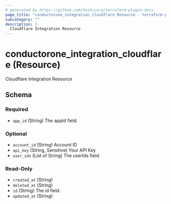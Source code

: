 ```yaml
---
# generated by https://github.com/hashicorp/terraform-plugin-docs
page_title: "conductorone_integration_cloudflare Resource - terraform-provider-conductorone"
subcategory: ""
description: |-
  Cloudflare Integration Resource
---
```


# conductorone_integration_cloudflare (Resource)

Cloudflare Integration Resource



<!-- schema generated by tfplugindocs -->
## Schema

### Required

- `app_id` (String) The appId field.

### Optional

- `account_id` (String) Account ID
- `api_key` (String, Sensitive) Your API Key
- `user_ids` (List of String) The userIds field.

### Read-Only

- `created_at` (String)
- `deleted_at` (String)
- `id` (String) The id field.
- `updated_at` (String)
